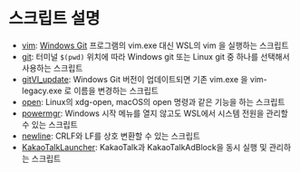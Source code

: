 # 스크립트 설명
- [vim](https://github.com/unstable-code/ShellScript/blob/master/Operating%20System/Windows/WSL/vim): [Windows Git](https://git-scm.com/download/win) 프로그램의 vim.exe 대신 WSL의 vim 을 실행하는 스크립트
- [git](https://github.com/unstable-code/ShellScript/blob/master/Operating%20System/Windows/WSL/git): 터미널 `$(pwd)` 위치에 따라 Windows git 또는 Linux git 중 하나를 선택해서 사용하는 스크립트
- [gitVI\_update](https://github.com/unstable-code/ShellScript/blob/master/Operating%20System/Windows/WSL/gitVI_update): Windows Git 버전이 업데이트되면 기존 vim.exe 을 vim-legacy.exe 로 이름을 변경하는 스크립트
- [open](https://github.com/unstable-code/ShellScript/blob/master/Operating%20System/Windows/WSL/open): Linux의 xdg-open, macOS의 open 명령과 같은 기능을 하는 스크립트
- [powermgr](https://github.com/unstable-code/ShellScript/blob/master/Operating%20System/Windows/WSL/powermgr): Windows 시작 메뉴를 열지 않고도 WSL에서 시스템 전원을 관리할 수 있는 스크립트
- [newline](https://github.com/unstable-code/ShellScript/blob/master/Operating%20System/Windows/WSL/newline): CRLF와 LF를 상호 변환할 수 있는 스크립트
- [KakaoTalkLauncher](https://github.com/unstable-code/ShellScript/blob/master/Operating%20System/Windows/WSL/KakaoTalkLauncher): KakaoTalk과 KakaoTalkAdBlock을 동시 실행 및 관리하는 스크립트

